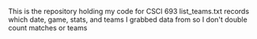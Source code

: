 This is the repository holding my code for CSCI 693
list_teams.txt records which date, game, stats, and teams I grabbed data from so I don't double count matches or teams